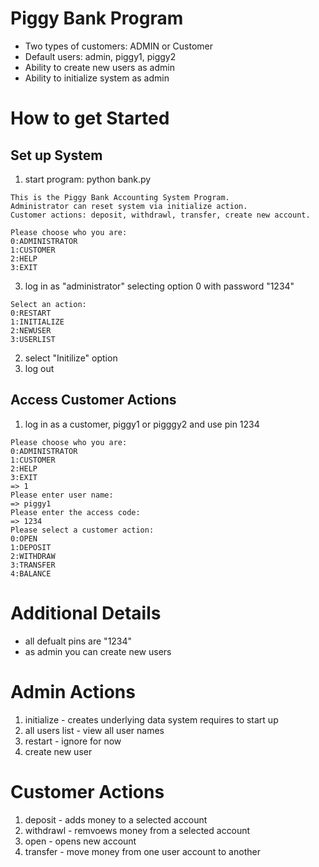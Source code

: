 # Piggy Bank Program
- Two types of customers: ADMIN or Customer
- Default users: admin, piggy1, piggy2
- Ability to create new users as admin
- Ability to initialize system as admin

# How to get Started
## Set up System
1. start program: python bank.py
```
This is the Piggy Bank Accounting System Program.
Administrator can reset system via initialize action.
Customer actions: deposit, withdrawl, transfer, create new account.

Please choose who you are:
0:ADMINISTRATOR
1:CUSTOMER
2:HELP
3:EXIT
```   
3. log in as "administrator" selecting option 0 with password "1234"
```
Select an action:
0:RESTART
1:INITIALIZE
2:NEWUSER
3:USERLIST
```
2. select "Initilize" option
3. log out

## Access Customer Actions
1. log in as a customer, piggy1 or pigggy2 and use pin 1234
```
Please choose who you are:
0:ADMINISTRATOR
1:CUSTOMER
2:HELP
3:EXIT
=> 1
Please enter user name:
=> piggy1
Please enter the access code:
=> 1234
Please select a customer action:
0:OPEN
1:DEPOSIT
2:WITHDRAW
3:TRANSFER
4:BALANCE
```
# Additional Details
- all defualt pins are "1234"
- as admin you can create new users

# Admin Actions
1. initialize - creates underlying data system requires to start up
2. all users list - view all user names
3. restart - ignore for now
4. create new user

# Customer Actions
1. deposit - adds money to a selected account
2. withdrawl - remvoews money from a selected account
3. open - opens new account
4. transfer - move money from one user account to another
